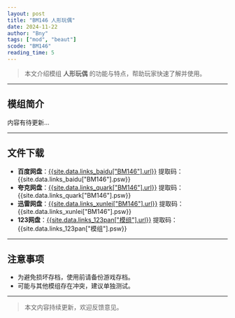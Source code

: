 ```yaml
---
layout: post
title: "BM146 人形玩偶"
date: 2024-11-22
author: "Bny"
tags: ["mod", "beaut"]
scode: "BM146"
reading_time: 5
---
```


> 本文介绍模组 **人形玩偶** 的功能与特点，帮助玩家快速了解并使用。

---

## 模组简介

内容有待更新...

---

## 文件下载
- **百度网盘**：[{{site.data.links_baidu["BM146"].url}}]({{site.data.links_baidu["BM146"].url}}) 提取码：{{site.data.links_baidu["BM146"].psw}}
- **夸克网盘**：[{{site.data.links_quark["BM146"].url}}]({{site.data.links_quark["BM146"].url}}) 提取码：{{site.data.links_quark["BM146"].psw}}
- **迅雷网盘**：[{{site.data.links_xunlei["BM146"].url}}]({{site.data.links_xunlei["BM146"].url}}) 提取码：{{site.data.links_xunlei["BM146"].psw}}
- **123网盘**：[{{site.data.links_123pan["模组"].url}}]({{site.data.links_123pan["模组"].url}}) 提取码：{{site.data.links_123pan["模组"].psw}}

---

## 注意事项
- 为避免损坏存档，使用前请备份游戏存档。
- 可能与其他模组存在冲突，建议单独测试。

---

> 本文内容持续更新，欢迎反馈意见。
